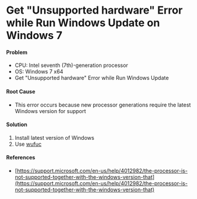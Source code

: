 # Get "Unsupported hardware" Error while Run Windows Update on Windows 7

#### Problem
* CPU: Intel seventh (7th)-generation processor
* OS: Windows 7 x64
* Get "Unsupported hardware" Error while Run Windows Update

#### Root Cause
* This error occurs because new processor generations require the latest Windows version for support

#### Solution
1. Install latest version of Windows
2. Use [wufuc](https://github.com/zeffy/wufuc)

#### References
* [https://support.microsoft.com/en-us/help/4012982/the-processor-is-not-supported-together-with-the-windows-version-that](https://support.microsoft.com/en-us/help/4012982/the-processor-is-not-supported-together-with-the-windows-version-that)
